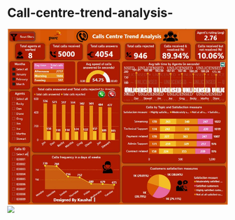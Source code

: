 # Call-centre-trend-analysis-

<img src='Pics\1.jpg' class="center">
<img src='Pics\2.jpg' class="center">
